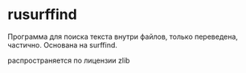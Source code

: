 # rusurffind
Программа для поиска текста внутри файлов, только переведена, частично. Основана на surffind.

распространяется по лицензии zlib
